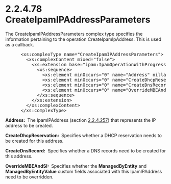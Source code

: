 <html dir="LTR" xmlns:mshelp="http://msdn.microsoft.com/mshelp" xmlns:ddue="http://ddue.schemas.microsoft.com/authoring/2003/5" xmlns:xlink="http://www.w3.org/1999/xlink" xmlns:tool="http://www.microsoft.com/tooltip">
 <body>
 <div id="header">
 <h1 class="heading">2.2.4.78 CreateIpamIPAddressParameters</h1>
 </div>
 <div id="mainSection">
 <div id="mainBody">
 <div id="allHistory" class="saveHistory"></div>
 <div id="sectionSection0" class="section" name="collapseableSection">
 

<p>The CreateIpamIPAddressParameters complex type specifies the
information pertaining to the operation CreateIpamIpAddress. This is used as a
callback.</p>

<dl>
<dd>
<div><pre> &lt;xs:complexType name=&quot;CreateIpamIPAddressParameters&quot;&gt;
   &lt;xs:complexContent mixed=&quot;false&quot;&gt;
     &lt;xs:extension base=&quot;ipam:IpamOperationWithProgressParameters&quot;&gt;
       &lt;xs:sequence&gt;
         &lt;xs:element minOccurs=&quot;0&quot; name=&quot;Address&quot; nillable=&quot;true&quot; type=&quot;ipam:IpamIPAddress&quot; /&gt;
         &lt;xs:element minOccurs=&quot;0&quot; name=&quot;CreateDhcpReservation&quot; type=&quot;xsd:boolean&quot; /&gt;
         &lt;xs:element minOccurs=&quot;0&quot; name=&quot;CreateDnsRecord&quot; type=&quot;xsd:boolean&quot; /&gt;
         &lt;xs:element minOccurs=&quot;0&quot; name=&quot;OverrideMBEAndSI&quot; type=&quot;xsd:boolean&quot; /&gt;
       &lt;/xs:sequence&gt;
     &lt;/xs:extension&gt;
   &lt;/xs:complexContent&gt;
 &lt;/xs:complexType&gt;
</pre></div>
</dd></dl>

<p><b>Address: </b> The IpamIPAddress (section <a href="364a63ef-be28-498d-a67d-ed3df88b545a.md">2.2.4.257</a>) that represents
the IP address to be created.</p>

<p><b>CreateDhcpReservation: </b> Specifies whether a
DHCP reservation needs to be created for this address.</p>

<p><b>CreateDnsRecord: </b> Specifies whether a DNS
records need to be created for this address.</p>

<p><b>OverrideMBEAndSI: </b> Specifies whether the <b>ManagedByEntity</b>
and <b>ManagedByEntityValue</b> custom fields associated with this
IpamIPAddress need to be overridden.</p>


 </div>
 </div>
 </div>
 </body>
</html>
